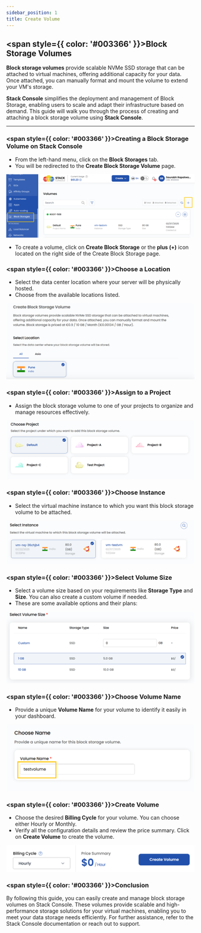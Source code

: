 ```yaml
---
sidebar_position: 1
title: Create Volume
---
```


## <span style={{ color: '#003366' }}>Block Storage Volumes</span>

**Block storage volumes** provide scalable NVMe SSD storage that can be attached to virtual machines, offering additional capacity for your data. Once attached, you can manually format and mount the volume to extend your VM's storage.

**Stack Console** simplifies the deployment and management of Block Storage, enabling users to scale and adapt their infrastructure based on demand. This guide will walk you through the process of creating and attaching a block storage volume using **Stack Console**.

----------

### <span style={{ color: '#003366' }}>Creating a Block Storage Volume on Stack Console</span>

- From the left-hand menu, click on the **Block Storages** tab.
- You will be redirected to the **Create Block Storage Volume** page.

![Create Block Storage](images/stackconsole-create-block-storages.png)

- To create a volume, click on **Create Block Storage** or the **plus (+)** icon located on the right side of the Create Block Storage page.

### <span style={{ color: '#003366' }}>Choose a Location</span>

- Select the data center location where your server will be physically hosted.
- Choose from the available locations listed.

![Choose Location](images/stackconsole-create-block-storages-location.png)

### <span style={{ color: '#003366' }}>Assign to a Project</span>

- Assign the block storage volume to one of your projects to organize and manage resources effectively.

![Assign to Project](images/stackconsole-create-block-storages-select-project.png)

### <span style={{ color: '#003366' }}>Choose Instance</span>

- Select the virtual machine instance to which you want this block storage volume to be attached.

![Choose Instance](images/stackconsole-create-block-storages-select-instance.png)

### <span style={{ color: '#003366' }}>Select Volume Size</span>

- Select a volume size based on your requirements like **Storage Type** and **Size**. You can also create a custom volume if needed.
- These are some available options and their plans:

![Select Volume Size](images/stackconsole-create-block-storages-select-volume-size.png)

### <span style={{ color: '#003366' }}>Choose Volume Name</span>

- Provide a unique **Volume Name** for your volume to identify it easily in your dashboard.

![Choose Volume Name](images/stackconsole-create-block-storages-name.png)

### <span style={{ color: '#003366' }}>Create Volume</span>

- Choose the desired **Billing Cycle** for your volume. You can choose either Hourly or Monthly.
- Verify all the configuration details and review the price summary. Click on **Create Volume** to create the volume.

![Create Volume](images/stackconsole-create-block-storages-deploy.png)

### <span style={{ color: '#003366' }}>Conclusion</span>

By following this guide, you can easily create and manage block storage volumes on Stack Console. These volumes provide scalable and high-performance storage solutions for your virtual machines, enabling you to meet your data storage needs efficiently. For further assistance, refer to the Stack Console documentation or reach out to support.

